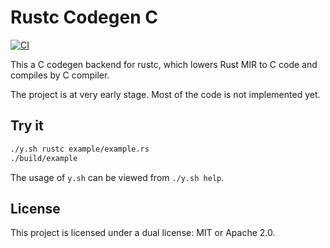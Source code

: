 # Rustc Codegen C

[![CI](https://github.com/Wybxc/rustc_codegen_c/actions/workflows/ci.yml/badge.svg)](https://github.com/Wybxc/rustc_codegen_c/actions/workflows/ci.yml)

This a C codegen backend for rustc, which lowers Rust MIR to C code and compiles
by C compiler.

The project is at very early stage. Most of the code is not implemented yet.

## Try it

```bash
./y.sh rustc example/example.rs
./build/example
```

The usage of `y.sh` can be viewed from `./y.sh help`.

## License

This project is licensed under a dual license: MIT or Apache 2.0.
